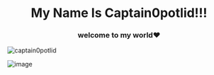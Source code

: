 <h1 align="center">My Name Is Captain0potlid!!!</h1>
<h3 align="center">welcome to my world♥</h3>

<p align="left"> <img src="https://komarev.com/ghpvc/?username=captain0potlid" alt="captain0potlid" /> </p>

![image](https://user-images.githubusercontent.com/75394607/167286106-977a001b-8462-47de-a71f-48f894b101c8.png)
